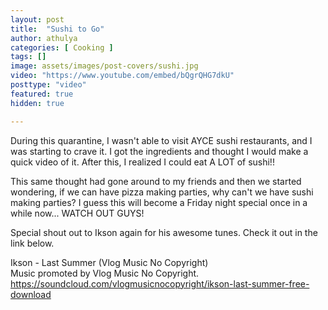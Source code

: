 ```yaml
---
layout: post
title:  "Sushi to Go"
author: athulya
categories: [ Cooking ]
tags: []
image: assets/images/post-covers/sushi.jpg
video: "https://www.youtube.com/embed/bQgrQHG7dkU"
posttype: "video"
featured: true
hidden: true

---
```


During this quarantine, I wasn't able to visit AYCE sushi restaurants, and I was starting to crave it. I got the ingredients and thought I would make a quick video of it. After this, I realized I could eat A LOT of sushi!!  

This same thought had gone around to my friends and then we started wondering, if we can have pizza making parties, why can't we have sushi making parties? I guess this will become a Friday night special once in a while now... WATCH OUT GUYS!  

Special shout out to Ikson again for his awesome tunes. Check it out in the link below. 

Ikson - Last Summer (Vlog Music No Copyright)  
Music promoted by Vlog Music No Copyright. 
https://soundcloud.com/vlogmusicnocopyright/ikson-last-summer-free-download

